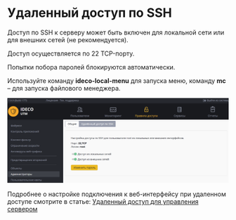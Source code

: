 # Удаленный доступ по SSH

Доступ по SSH к серверу может быть включен для локальной сети или для внешних сетей \(не рекомендуется\).

Доступ осуществляется по 22 TCP-порту.

Попытки побора паролей блокируются автоматически.

Используйте команду **ideco-local-menu** для запуска меню, команду **mc** – для запуска файлового менеджера.

![](../../.gitbook/assets/24182785.png)

Подробнее о настройке подключения к веб-интерфейсу при удаленном доступе смотрите в статье: [Удаленный доступ для управления сервером](../../service-1/remote-access-for-server-management.md)

